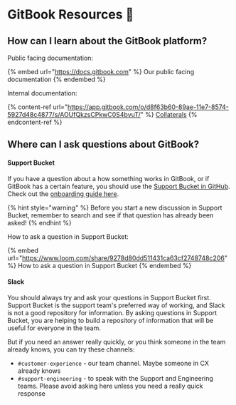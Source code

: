 # GitBook Resources 📘

## How can I learn about the GitBook platform?

Public facing documentation:

{% embed url="https://docs.gitbook.com" %}
Our public facing documentation
{% endembed %}

Internal documentation:

{% content-ref url="https://app.gitbook.com/o/d8f63b60-89ae-11e7-8574-5927d48c4877/s/AOUfQkzsCPkwC0S4bvuT/" %}
[Collaterals](https://app.gitbook.com/o/d8f63b60-89ae-11e7-8574-5927d48c4877/s/AOUfQkzsCPkwC0S4bvuT/)
{% endcontent-ref %}



## Where can I ask questions about GitBook?

#### Support Bucket

If you have a question about a how something works in GitBook, or if GitBook has a certain feature, you should use the [Support Bucket in GitHub](https://github.com/GitbookIO/support-bucket/discussions). Check out the [onboarding guide here](https://app.gitbook.com/s/-MMfZKNoA5f8Z7rvVL1K/processes/support-bucket/support-bucket-onboarding).

{% hint style="warning" %}
Before you start a new discussion in Support Bucket, remember to search and see if that question has already been asked!
{% endhint %}

How to ask a question in Support Bucket:

{% embed url="https://www.loom.com/share/9278d80dd511431ca63cf2748748c206" %}
How to ask a question in Support Bucket
{% endembed %}

#### Slack

You should always try and ask your questions in Support Bucket first. Support Bucket is the support team's preferred way of working, and Slack is not a good repository for information. By asking questions in Support Bucket, you are helping to build a repository of information that will be useful for everyone in the team.&#x20;

But if you need an answer really quickly, or you think someone in the team already knows, you can try these channels:

* `#customer-experience` - our team channel. Maybe someone in CX already knows
* `#support-engineering` - to speak with the Support and Engineering teams. Please avoid asking here unless you need a really quick response



